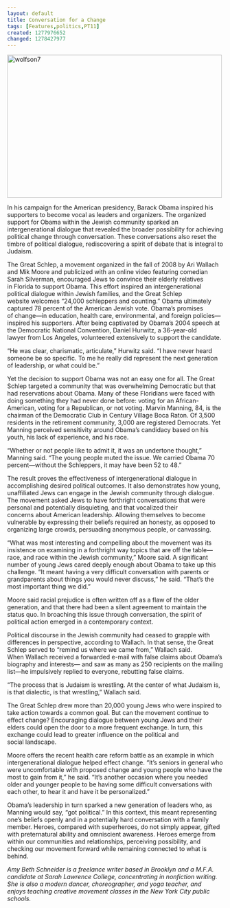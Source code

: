```yaml
---
layout: default
title: Conversation for a Change
tags: [Features,politics,PT11]
created: 1277976652
changed: 1278427977
---
```

<p><a title="wolfson7 by PresenTense Group, on Flickr" href="http://www.flickr.com/photos/presentensegroup/4767326281/"><img width="500" height="333" alt="wolfson7" src="http://farm5.static.flickr.com/4140/4767326281_62991bc701.jpg" /></a></p>
<p>In his campaign for the American presidency, Barack Obama inspired his supporters&nbsp;to become vocal as leaders and organizers.&nbsp;The organized support for Obama within the&nbsp;Jewish community sparked an intergenerational&nbsp;dialogue that revealed the broader possibility&nbsp;for achieving political change through&nbsp;conversation. These conversations also reset&nbsp;the timbre of political dialogue, rediscovering&nbsp;a spirit of debate that is integral to Judaism.</p>
<p>The Great Schlep, a movement organized&nbsp;in the fall of 2008 by Ari Wallach and Mik&nbsp;Moore and publicized with an online video&nbsp;featuring comedian Sarah Silverman, encouraged&nbsp;Jews to convince their elderly relatives in&nbsp;Florida to support Obama. This effort inspired&nbsp;an intergenerational political dialogue within&nbsp;Jewish families, and the Great Schlep website&nbsp;welcomes &ldquo;24,000 schleppers and counting.&rdquo;&nbsp;Obama ultimately captured 78 percent of the&nbsp;American Jewish vote. Obama&rsquo;s promises of&nbsp;change&mdash;in education, health care, environmental,&nbsp;and foreign policies&mdash;inspired his&nbsp;supporters. After being captivated by Obama&rsquo;s&nbsp;2004 speech at the Democratic National Convention,&nbsp;Daniel Hurwitz, a 36-year-old lawyer&nbsp;from Los Angeles, volunteered extensively to&nbsp;support the candidate.</p>
<p>&ldquo;He was clear, charismatic, articulate,&rdquo;&nbsp;Hurwitz said. &ldquo;I have never heard someone be&nbsp;so specific. To me he really did represent the&nbsp;next generation of leadership, or what could&nbsp;be.&rdquo;</p>
<p>Yet the decision to support Obama was&nbsp;not an easy one for all. The Great Schlep targeted&nbsp;a community that was overwhelming&nbsp;Democratic but that had reservations about&nbsp;Obama. Many of these Floridians were faced&nbsp;with doing something they had never done&nbsp;before: voting for an African-American, voting&nbsp;for a Republican, or not voting. Marvin&nbsp;Manning, 84, is the chairman of the Democratic&nbsp;Club in Century Village Boca Raton. Of&nbsp;3,500 residents in the retirement community,&nbsp;3,000 are registered Democrats. Yet Manning&nbsp;perceived sensitivity around Obama&rsquo;s candidacy&nbsp;based on his youth, his lack of experience,&nbsp;and his race.&nbsp;</p>
<p>&ldquo;Whether or not people like to admit it,&nbsp;it was an undertone thought,&rdquo; Manning said.&nbsp;&ldquo;The young people muted the issue. We carried&nbsp;Obama 70 percent&mdash;without the Schleppers,&nbsp;it may have been 52 to 48.&rdquo;&nbsp;</p>
<p>The result proves the effectiveness of intergenerational&nbsp;dialogue in accomplishing desired&nbsp;political outcomes. It also demonstrates&nbsp;how young, unaffiliated Jews can engage in&nbsp;the Jewish community through dialogue. The&nbsp;movement asked Jews to have forthright conversations&nbsp;that were personal and potentially&nbsp;disquieting, and that vocalized their concerns&nbsp;about American leadership. Allowing themselves&nbsp;to become vulnerable by expressing their&nbsp;beliefs required an honesty, as opposed to organizing&nbsp;large crowds, persuading anonymous&nbsp;people, or canvassing.</p>
<p>&ldquo;What was most interesting and compelling&nbsp;about the movement was its insistence on&nbsp;examining in a forthright way topics that are&nbsp;off the table&mdash;race, and race within the Jewish community,&rdquo; Moore said. A significant number&nbsp;of young Jews cared deeply enough about&nbsp;Obama to take up this challenge. &ldquo;It meant&nbsp;having a very difficult conversation with parents&nbsp;or grandparents about things you would&nbsp;never discuss,&rdquo; he said. &ldquo;That&rsquo;s the most important thing we did.&rdquo;&nbsp;</p>
<p>Moore said racial prejudice is often written&nbsp;off as a flaw of the older generation, and&nbsp;that there had been a silent agreement to&nbsp;maintain the status quo. In broaching this issue&nbsp;through conversation, the spirit of political&nbsp;action emerged in a contemporary context.&nbsp;</p>
<p>Political discourse in the Jewish community had ceased to grapple with differences&nbsp;in perspective, according to Wallach. In that&nbsp;sense, the Great Schlep served to &ldquo;remind us&nbsp;where we came from,&rdquo; Wallach said. When&nbsp;Wallach received a forwarded e-mail with false&nbsp;claims about Obama&rsquo;s biography and interests&mdash;&nbsp;and saw as many as 250 recipients on&nbsp;the mailing list&mdash;he impulsively replied to everyone,&nbsp;rebutting false claims.</p>
<p>&ldquo;The process that is Judaism is wrestling.&nbsp;At the center of what Judaism is, is that dialectic,&nbsp;is that wrestling,&rdquo; Wallach said.</p>
<p>The Great Schlep drew more than 20,000&nbsp;young Jews who were inspired to take action&nbsp;towards a common goal. But can the movement&nbsp;continue to effect change? Encouraging&nbsp;dialogue between young Jews and their elders&nbsp;could open the door to a more frequent exchange.&nbsp;In turn, this exchange could lead to&nbsp;greater influence on the political and social&nbsp;landscape.</p>
<p>Moore offers the recent health care reform&nbsp;battle as an example in which intergenerational&nbsp;dialogue helped effect change. &ldquo;It&rsquo;s seniors&nbsp;in general who were uncomfortable with&nbsp;proposed change and young people who have&nbsp;the most to gain from it,&rdquo; he said. &ldquo;It&rsquo;s another&nbsp;occasion where you needed older and younger&nbsp;people to be having some difficult conversations&nbsp;with each other, to hear it and have it be&nbsp;personalized.&rdquo;</p>
<p>Obama&rsquo;s leadership in turn sparked a&nbsp;new generation of leaders who, as Manning&nbsp;would say, &ldquo;got political.&rdquo; In this context, this&nbsp;meant representing one&rsquo;s beliefs openly and in&nbsp;a potentially hard conversation with a family member. Heroes, compared with superheroes,&nbsp;do not simply appear, gifted with preternatural&nbsp;ability and omniscient awareness. Heroes&nbsp;emerge from within our communities and relationships,&nbsp;perceiving possibility, and checking&nbsp;our movement forward while remaining&nbsp;connected to what is behind.</p>
<p><em>Amy Beth Schneider is a freelance&nbsp;writer based in Brooklyn and a M.F.A. candidate at Sarah&nbsp;Lawrence College, concentrating in nonfiction&nbsp;writing. She is also a modern dancer,&nbsp;choreographer, and yoga teacher, and enjoys&nbsp;teaching creative movement classes&nbsp;in the New York City public schools.</em></p>
